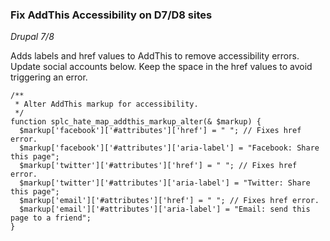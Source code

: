 ### Fix AddThis Accessibility on D7/D8 sites
_Drupal 7/8_

Adds labels and href values to AddThis to remove accessibility errors. Update social accounts below. Keep the space in the href values to avoid triggering an error.

```
/**
 * Alter AddThis markup for accessibility.
 */
function splc_hate_map_addthis_markup_alter(& $markup) {
  $markup['facebook']['#attributes']['href'] = " "; // Fixes href error.
  $markup['facebook']['#attributes']['aria-label'] = "Facebook: Share this page";
  $markup['twitter']['#attributes']['href'] = " "; // Fixes href error.
  $markup['twitter']['#attributes']['aria-label'] = "Twitter: Share this page";
  $markup['email']['#attributes']['href'] = " "; // Fixes href error.
  $markup['email']['#attributes']['aria-label'] = "Email: send this page to a friend";
}
```
